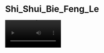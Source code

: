 # Shi_Shui_Bie_Feng_Le

<video src='https://github.com/whomads/Shi_Shui_Bie_Feng_Le/blob/main/part1.mp4' width=180/>
